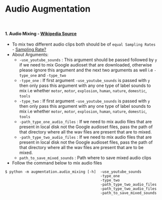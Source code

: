 # Audio Augmentation

<br>

#### 1. Audio Mixing - [Wikipedia Source](https://en.wikipedia.org/wiki/Audio_mixing)
- To mix two different audio clips both should be of ```equal Sampling Rates``` - [Sampling Rate?](https://en.wikipedia.org/wiki/Sampling_%28signal_processing%29)
- About Arguments:
    - ```-use_youtube_sounds``` : This argument should be passed followed by ```y``` if we need to mix Google audioset that are downloaded, otherwise please ignore this argument and the next two arguments as well i.e ```-type_one``` and ```-type_two```
    - ```-type_one``` : If first argument ```-use_youtube_sounds``` is passed with ```y``` then only pass this argument with any one type of label sounds to mix i.e whether ```motor```, ```motor```, ```explosion```, ```human```, ```nature```, ```domestic```, ```tools```
    - ```-type_two``` : If first argument ```-use_youtube_sounds``` is passed with ```y``` then only pass this argument with any one type of label sounds to mix i.e whether ```motor```, ```motor```, ```explosion```, ```human```, ```nature```, ```domestic```, ```tools```
    - ```-path_type_one_audio_files``` : If we need to mix audio files that are present in local disk not the Google audioset files, pass the path of that directory where all the wav files are present that are to mixed.
    - ```-path_type_two_audio_files``` : If we need to mix audio files that are present in local disk not the Google audioset files, pass the path of that directory where all the wav files are present that are to be mixed.
    - ```path_to_save_mixed_sounds``` : Path where to save mixed audio clips
- Follow the command below to mix audio files

```shell
$ python -m augmentation.audio_mixing [-h]  -use_youtube_sounds
                                            -type_one
                                            -type_two
                                            -path_type_two_audio_files
                                            -path_type_two_audio_files
                                            -path_to_save_mixed_sounds
```


